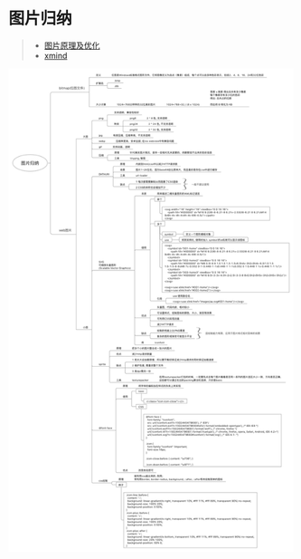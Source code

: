 # 图片归纳

> + [图片原理及优化](https://garvenzhang.github.io/2017/11/21/photo-principle-and-optimize/)
> + [xmind](图片归纳.xmind)

![图片归纳.png](图片归纳.png)
